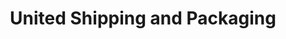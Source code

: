 ---
title: "United Shipping and Packaging"
url: /new-york/united-shipping-and-packaging/
shop: shop
---